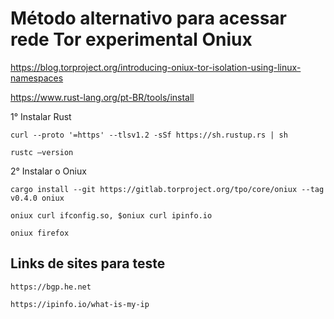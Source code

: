 # Método alternativo para acessar rede Tor experimental Oniux

https://blog.torproject.org/introducing-oniux-tor-isolation-using-linux-namespaces

https://www.rust-lang.org/pt-BR/tools/install

1° Instalar Rust
```
curl --proto '=https' --tlsv1.2 -sSf https://sh.rustup.rs | sh
```
```
rustc –version
```
2° Instalar o Oniux
```
cargo install --git https://gitlab.torproject.org/tpo/core/oniux --tag v0.4.0 oniux
```
```
oniux curl ifconfig.so, $oniux curl ipinfo.io 
```
```
oniux firefox
``` 
## Links de sites para teste

    https://bgp.he.net 
    
    https://ipinfo.io/what-is-my-ip
